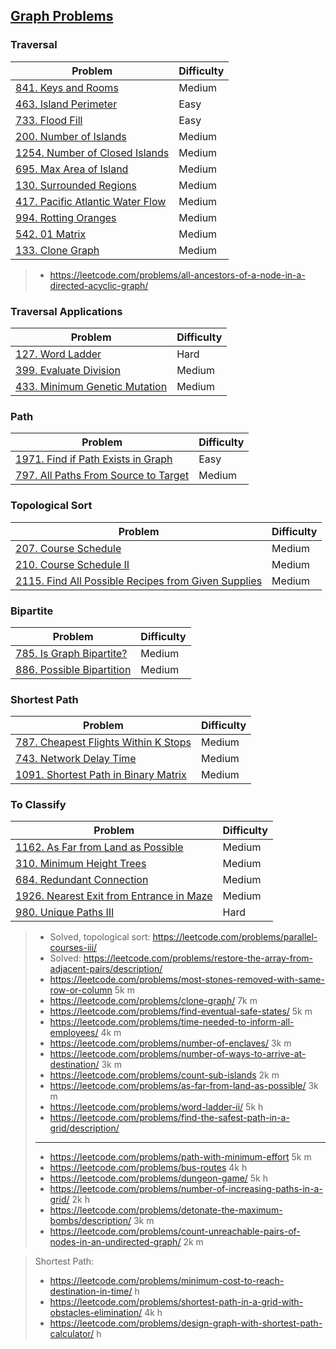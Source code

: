 ## [Graph Problems](../topics/graph.md)
### Traversal
| Problem          | Difficulty |
|------------------|------------|
|[841. Keys and Rooms](../leetcode/841.keys-and-rooms.md)|Medium|
|[463. Island Perimeter](../leetcode/463.island-perimeter.md)|Easy|
|[733. Flood Fill](../leetcode/733.flood-fill.md)|Easy|
|[200. Number of Islands](../leetcode/200.number-of-islands.md)|Medium|
|[1254. Number of Closed Islands](../leetcode/1254.number-of-closed-islands.md)|Medium|
|[695. Max Area of Island](../leetcode/695.max-area-of-island.md)|Medium|
|[130. Surrounded Regions](../leetcode/130.surrounded-regions.md)|Medium|
|[417. Pacific Atlantic Water Flow](../leetcode/417.pacific-atlantic-water-flow.md)|Medium|
|[994. Rotting Oranges](../leetcode/994.rotting-orange.md)|Medium|
|[542. 01 Matrix](../leetcode/542.01-matrix.md)|Medium|
|[133. Clone Graph](../leetcode/133.clone-graph.md)|Medium|

> * https://leetcode.com/problems/all-ancestors-of-a-node-in-a-directed-acyclic-graph/

### Traversal Applications
| Problem          | Difficulty |
|------------------|------------|
|[127. Word Ladder](../leetcode/127.word-ladder.md)|Hard|
|[399. Evaluate Division](../leetcode/399.evaluate-division.md)|Medium|
|[433. Minimum Genetic Mutation](../leetcode/433.minimum-genetic-mutation.md)|Medium|

### Path
| Problem          | Difficulty |
|------------------|------------|
|[1971. Find if Path Exists in Graph](../leetcode/1971.find-if-path-exists-in-graph.md)|Easy|
|[797. All Paths From Source to Target](../leetcode/797.all-paths-from-source-to-target.md)|Medium|

### Topological Sort
| Problem          | Difficulty |
|------------------|------------|
|[207. Course Schedule](../leetcode/207.course-schedule.md)|Medium|
|[210. Course Schedule II](../leetcode/210.course-schedule-ii.md)|Medium|
|[2115. Find All Possible Recipes from Given Supplies](../leetcode/2115.find-all-possible-recipes-from-given-supplies.md)|Medium|

### Bipartite
| Problem          | Difficulty |
|------------------|------------|
|[785. Is Graph Bipartite?](../leetcode/785.is-graph-bipartite.md)|Medium|
|[886. Possible Bipartition](../leetcode/886.possible-bipartition.md)|Medium|

### Shortest Path
| Problem          | Difficulty |
|------------------|------------|
|[787. Cheapest Flights Within K Stops](../leetcode/787.cheapest-flights-within-k-stops.md)|Medium|
|[743. Network Delay Time](../leetcode/743.network-delay-time.md)|Medium|
|[1091. Shortest Path in Binary Matrix](../leetcode/1091.shortest-path-in-binary-matrix.md)|Medium|

### To Classify
| Problem          | Difficulty |
|------------------|------------|
|[1162. As Far from Land as Possible](../leetcode/1162.as-far-from-land-as-possible.md)|Medium|
|[310. Minimum Height Trees](../leetcode/310.minimum-height-trees.md)|Medium|
|[684. Redundant Connection](../leetcode/684.redundant-connection.md)|Medium|
|[1926. Nearest Exit from Entrance in Maze](../leetcode/1926.nearest-exit-from-entrance-in-maze.md)|Medium|
|[980. Unique Paths III](../leetcode/980.unique-paths-iii.md)|Hard|

> * Solved, topological sort: https://leetcode.com/problems/parallel-courses-iii/
> * Solved: https://leetcode.com/problems/restore-the-array-from-adjacent-pairs/description/
> * https://leetcode.com/problems/most-stones-removed-with-same-row-or-column 5k m
> * https://leetcode.com/problems/clone-graph/ 7k m
> * https://leetcode.com/problems/find-eventual-safe-states/ 5k m
> * https://leetcode.com/problems/time-needed-to-inform-all-employees/ 4k m
> * https://leetcode.com/problems/number-of-enclaves/ 3k m
> * https://leetcode.com/problems/number-of-ways-to-arrive-at-destination/ 3k m
> * https://leetcode.com/problems/count-sub-islands 2k m
> * https://leetcode.com/problems/as-far-from-land-as-possible/ 3k m
> * https://leetcode.com/problems/word-ladder-ii/ 5k h
> * https://leetcode.com/problems/find-the-safest-path-in-a-grid/description/
> ----
> * https://leetcode.com/problems/path-with-minimum-effort 5k m
> * https://leetcode.com/problems/bus-routes 4k h
> * https://leetcode.com/problems/dungeon-game/ 5k h
> * https://leetcode.com/problems/number-of-increasing-paths-in-a-grid/ 2k h
> * https://leetcode.com/problems/detonate-the-maximum-bombs/description/ 3k m
> * https://leetcode.com/problems/count-unreachable-pairs-of-nodes-in-an-undirected-graph/ 2k m

> Shortest Path: 
> * https://leetcode.com/problems/minimum-cost-to-reach-destination-in-time/ h
> * https://leetcode.com/problems/shortest-path-in-a-grid-with-obstacles-elimination/ 4k h
> * https://leetcode.com/problems/design-graph-with-shortest-path-calculator/ h